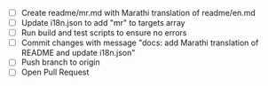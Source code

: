 - [ ] Create readme/mr.md with Marathi translation of readme/en.md
- [ ] Update i18n.json to add "mr" to targets array
- [ ] Run build and test scripts to ensure no errors
- [ ] Commit changes with message "docs: add Marathi translation of README and update i18n.json"
- [ ] Push branch to origin
- [ ] Open Pull Request
